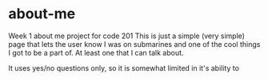 # about-me
Week 1 about me project for code 201
This is just a simple (very simple) page that lets the user know I was on submarines and one of the cool things I got to be a part of.  At least one that I can talk about.

It uses yes/no questions only, so it is somewhat limited in it's ability to